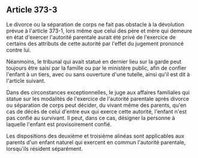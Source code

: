 Article 373-3
----
Le divorce ou la séparation de corps ne fait pas obstacle à la dévolution prévue
à l'article 373-1, lors même que celui des père et mère qui demeure en état
d'exercer l'autorité parentale aurait été privé de l'exercice de certains des
attributs de cette autorité par l'effet du jugement prononcé contre lui.

Néanmoins, le tribunal qui avait statué en dernier lieu sur la garde peut
toujours être saisi par la famille ou par le ministère public, afin de confier
l'enfant à un tiers, avec ou sans ouverture d'une tutelle, ainsi qu'il est dit à
l'article suivant.

Dans des circonstances exceptionnelles, le juge aux affaires familiales qui
statue sur les modalités de l'exercice de l'autorité parentale après divorce ou
séparation de corps peut décider, du vivant même des parents, qu'en cas de décès
de celui d'entre eux qui exerce cette autorité, l'enfant n'est pas confié au
survivant. Il peut, dans ce cas, désigner la personne à laquelle l'enfant est
provisoirement confié.

Les dispositions des deuxième et troisième alinéas sont applicables aux parents
d'un enfant naturel qui exercent en commun l'autorité parentale, lorsqu'ils
résident séparément.
